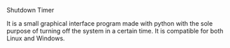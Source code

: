 Shutdown Timer 

It is a small graphical interface program made with python with the sole purpose of turning off the system in a certain time. It is compatible for both Linux and Windows.
